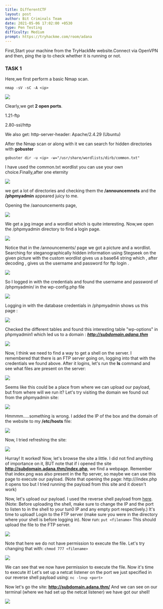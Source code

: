 ```yaml
---
title: DifferentCTF
layout: post
author: Bit Criminals Team
date: 2021-05-06 17:02:00 +0530
type: Pen Testing
difficulty: Medium
prompt: https://tryhackme.com/room/adana
---
```


First,Start your machine from the TryHackMe website.Connect via OpenVPN and then, ping the ip to check whether it is running or not. 

### TASK 1

Here,we first perform a basic Nmap scan.

```nmap -sV -sC -A <ip> ```

![](/images/nmap.png)

Clearly,we get **2 open ports**.

1.21-ftp 

2.80-ssl/http

We also get: http-server-header: Apache/2.4.29 (Ubuntu)

After the Nmap scan or along with it we can search for hidden directories with **gobuster**

```gobuster dir -u <ip> -w="/usr/share/wordlists/dirb/common.txt"```

I have used the common.txt wordlist you can use your own choice.Finally,after one eternity

![](/images/gobust.png)

we get a lot of directories and checking them the **/announcemnets** and the **/phpmyadmin** appeared juicy to me.

Opening the /aanouncements page,

![](/images/announ.png)


We get a jpg image and a wordlist which is quite interesting.
Now,we open the /phpmyadmin directory to find a login page.

![](/images/phpmyass.png)

Notice that in the /announcements/ page we got a picture and a wordlist.
Searching for steganographically hidden information using Stegseek on the given picture with the custom wordlist gives us a base64 string which , after decoding , gives us the username and password for ftp login .

![](/images/MaskdMafia/thm-differentCTF2.png)

So I logged in with the credentials and found the username and password of /phpmyadmin/ in the wp-config.php file

![](/images/MaskdMafia/thm-differentCTF3.png)

Logging in with the database credentials in /phpmyadmin shows us this page :

![](/images/MaskdMafia/thm-differentCTF4.png)

Checked the different tables and found this interesting table "wp-options" in phpmyadmin1 which led us to a domain : 
***http://subdomain.adana.thm***

![](/images/MaskdMafia/thm-differentCTF5.png)

Now, I think we need to find a way to get a shell on the server. I remembered that there is an FTP server going on, logging into that with the credentials we found above.
After it logins, let's run the **ls** command and see what files are present on the server:

![](/images/FTPserver.png)

Seems like this could be a place from where we can upload our payload, but from where will we run it? Let's try visiting the domain we found out from the phpmyadmin site:

![](/images/ServerNotFound.png)

Hmmmm.....something is wrong. 
I added the IP of the box and the domain of the website to my **/etc/hosts** file:

![](/images/etchosts.png)

Now, I tried refreshing the site:

![](/images/subdomainthm.png)

Hurray! It worked! Now, let's browse the site a little. I did not find anything of importance on it, BUT note that if i opened the site **http://subdomain.adana.thm/index.php**, we find a webpage. Remember that index.png was also present in the ftp server, so maybe we can use this page to execute our payload.
(Note that opening the page: http://<boxip>/index.php it opens too but I tried running the payload from this site and it doesn't work)
  
Now, let's upload our payload. I used the reverse shell payload from [here](https://github.com/pentestmonkey/php-reverse-shell/blob/master/php-reverse-shell.php).
(Note: Before uploading the shell, make sure to change the IP and the port to listen to in the shell to your tun0 IP and any empty port respectively.)
It's time to upload!
Login to the FTP server (make sure you were in the directory where your shell is before logging in). Now run:
```put <filename>```
This should upload the file to the FTP server.

![](/images/reverseshellput.png)

Note that here we do not have permission to execute the file. Let's try changing that with:
```chmod 777 <filename>```

![](/images/chmod.png)

We can see that we now have permission to execute the file. Now it's time to execute it!
Let's set up a netcat listener on the port we just specified in our reverse shell payload using:
```nc -lnvp <port>```

Now let's go the site:  **http://subdomain.adana.thm/<filename>**
And we can see on our terminal (where we had set up the netcat listener) we have got our shell!

![](/images/gotshell.png)
